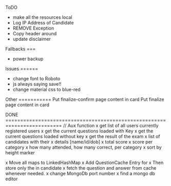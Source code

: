 ToDO
- make all the resources local
- Log IP Address of Candidate
- REMOVE Exception
- Copy header around
- update disclaimer

Fallbacks ===
- power backup

Issues ======
- change font to Roboto
- js always saying save!!
- change material css to blue-red


Other ===========
Put finalize-confirm page content in card
Put finalize page content in card


DONE =========================================================================
// Aux function
x get list of all users currently registered users
x get the current questions loaded with Key
x get the current questions loaded without key
x get the result of the exam
	x list of candidates with their
		x details [name/id/dob] 
		x total score
		x score per category
		x how many attended, how many correct, per category
		x sort by height marker

x Move all maps to LinkedHashMap
x Add QuestionCache Entry for 	<questionId vs Question>
	x Then store only the <questionNo vs questionId> in candidate
	x fetch the question and answer from cache whenever needed.
x change MongoDb port number
x find a mongo db editor